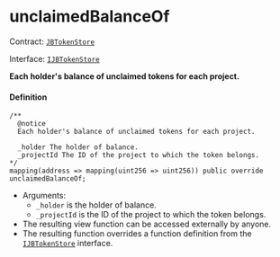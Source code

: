 # unclaimedBalanceOf

Contract: [`JBTokenStore`](/docs/dev/v2/contracts/jbtokenstore/README.md)​‌

Interface: [`IJBTokenStore`](/docs/dev/v2/interfaces/ijbtokenstore.md)

**Each holder's balance of unclaimed tokens for each project.**

#### Definition

```
/**
  @notice
  Each holder's balance of unclaimed tokens for each project.

  _holder The holder of balance.
  _projectId The ID of the project to which the token belongs.
*/
mapping(address => mapping(uint256 => uint256)) public override unclaimedBalanceOf;
```

* Arguments:
  * `_holder` is the holder of balance.
  * `_projectId` is the ID of the project to which the token belongs.
* The resulting view function can be accessed externally by anyone.
* The resulting function overrides a function definition from the [`IJBTokenStore`](/docs/dev/v2/interfaces/ijbtokenstore.md) interface.
